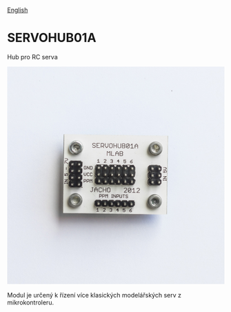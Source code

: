 
[English](./README.md)
<!--- module --->
# SERVOHUB01A
<!--- Emodule --->

<!--- subtitle --->Hub pro RC serva <!--- Esubtitle --->

![SERVOHUB01A](DOC/SRC/img/SERVOHUB01A_Top_Big.jpg)

<!--- description --->Modul je určený k řízení více klasických modelářských serv z mikrokontroleru.<!--- Edescription --->
            